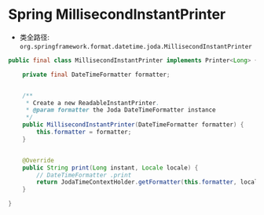 # Spring MillisecondInstantPrinter

- 类全路径: `org.springframework.format.datetime.joda.MillisecondInstantPrinter`

```java
public final class MillisecondInstantPrinter implements Printer<Long> {

	private final DateTimeFormatter formatter;


	/**
	 * Create a new ReadableInstantPrinter.
	 * @param formatter the Joda DateTimeFormatter instance
	 */
	public MillisecondInstantPrinter(DateTimeFormatter formatter) {
		this.formatter = formatter;
	}


	@Override
	public String print(Long instant, Locale locale) {
		// DateTimeFormatter .print
		return JodaTimeContextHolder.getFormatter(this.formatter, locale).print(instant);
	}

}

```
